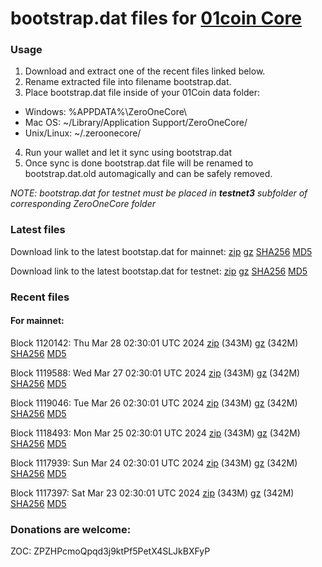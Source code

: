 # bootstrap.dat files for [01coin Core](https://01coin.io)

### Usage

1. Download and extract one of the recent files linked below.
2. Rename extracted file into filename bootstrap.dat.
3. Place bootstrap.dat file inside of your 01Coin data folder:
 - Windows: %APPDATA%\ZeroOneCore\
 - Mac OS: ~/Library/Application Support/ZeroOneCore/
 - Unix/Linux: ~/.zeroonecore/
4. Run your wallet and let it sync using bootstrap.dat
5. Once sync is done bootstrap.dat file will be renamed to bootstrap.dat.old automagically and can be safely removed.

_NOTE: bootstrap.dat for testnet must be placed in **testnet3** subfolder of corresponding ZeroOneCore folder_

### Latest files
Download link to the latest bootstap.dat for mainnet: [zip](https://files.01coin.io/mainnet/bootstrap.dat.zip) [gz](https://files.01coin.io/mainnet/bootstrap.dat.tar.gz) [SHA256](https://files.01coin.io/mainnet/sha256.txt) [MD5](https://files.01coin.io/mainnet/md5.txt)

Download link to the latest bootstap.dat for testnet: [zip](https://files.01coin.io/testnet/bootstrap.dat.zip) [gz](https://files.01coin.io/testnet/bootstrap.dat.tar.gz) [SHA256](https://files.01coin.io/testnet/sha256.txt) [MD5](https://files.01coin.io/testnet/md5.txt)

### Recent files

#### For mainnet:

Block 1120142: Thu Mar 28 02:30:01 UTC 2024 [zip](https://files.01coin.io/mainnet/2024-03-28/bootstrap.dat.zip) (343M) [gz](https://files.01coin.io/mainnet/2024-03-28/bootstrap.dat.tar.gz) (342M) [SHA256](https://files.01coin.io/mainnet/2024-03-28/sha256.txt) [MD5](https://files.01coin.io/mainnet/2024-03-28/md5.txt)

Block 1119588: Wed Mar 27 02:30:01 UTC 2024 [zip](https://files.01coin.io/mainnet/2024-03-27/bootstrap.dat.zip) (343M) [gz](https://files.01coin.io/mainnet/2024-03-27/bootstrap.dat.tar.gz) (342M) [SHA256](https://files.01coin.io/mainnet/2024-03-27/sha256.txt) [MD5](https://files.01coin.io/mainnet/2024-03-27/md5.txt)

Block 1119046: Tue Mar 26 02:30:01 UTC 2024 [zip](https://files.01coin.io/mainnet/2024-03-26/bootstrap.dat.zip) (343M) [gz](https://files.01coin.io/mainnet/2024-03-26/bootstrap.dat.tar.gz) (342M) [SHA256](https://files.01coin.io/mainnet/2024-03-26/sha256.txt) [MD5](https://files.01coin.io/mainnet/2024-03-26/md5.txt)

Block 1118493: Mon Mar 25 02:30:01 UTC 2024 [zip](https://files.01coin.io/mainnet/2024-03-25/bootstrap.dat.zip) (343M) [gz](https://files.01coin.io/mainnet/2024-03-25/bootstrap.dat.tar.gz) (342M) [SHA256](https://files.01coin.io/mainnet/2024-03-25/sha256.txt) [MD5](https://files.01coin.io/mainnet/2024-03-25/md5.txt)

Block 1117939: Sun Mar 24 02:30:01 UTC 2024 [zip](https://files.01coin.io/mainnet/2024-03-24/bootstrap.dat.zip) (343M) [gz](https://files.01coin.io/mainnet/2024-03-24/bootstrap.dat.tar.gz) (342M) [SHA256](https://files.01coin.io/mainnet/2024-03-24/sha256.txt) [MD5](https://files.01coin.io/mainnet/2024-03-24/md5.txt)

Block 1117397: Sat Mar 23 02:30:01 UTC 2024 [zip](https://files.01coin.io/mainnet/2024-03-23/bootstrap.dat.zip) (343M) [gz](https://files.01coin.io/mainnet/2024-03-23/bootstrap.dat.tar.gz) (342M) [SHA256](https://files.01coin.io/mainnet/2024-03-23/sha256.txt) [MD5](https://files.01coin.io/mainnet/2024-03-23/md5.txt)


### Donations are welcome:

ZOC: ZPZHPcmoQpqd3j9ktPf5PetX4SLJkBXFyP
